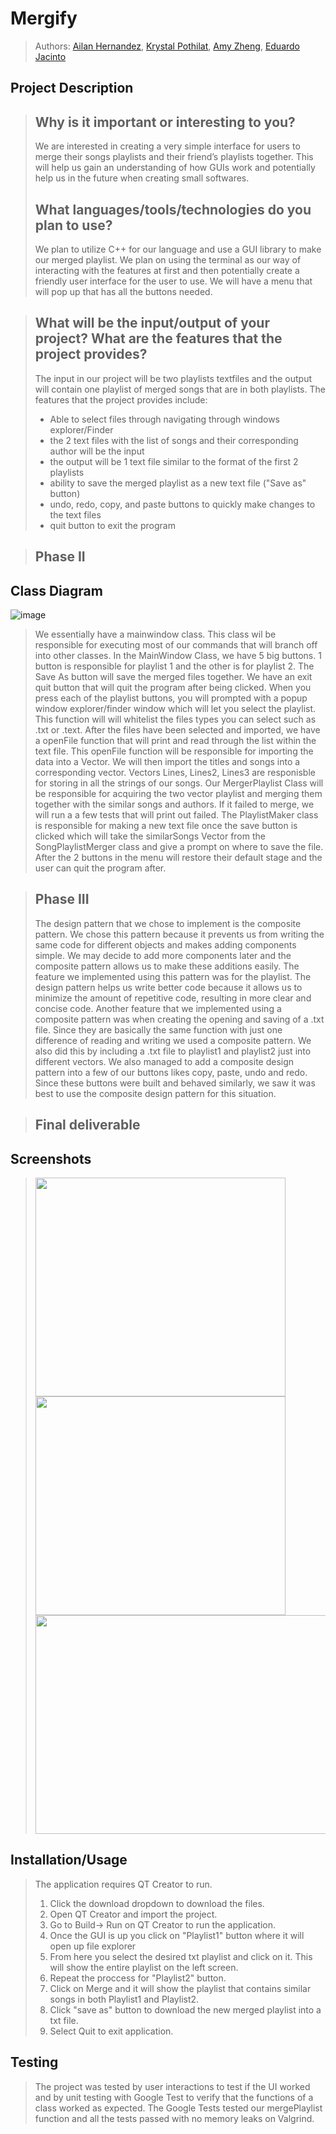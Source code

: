 # Mergify
 > Authors: [Ailan Hernandez](https://github.com/zeldran04),
 >  [Krystal Pothilat](https://github.com/krystalpothilat),
 >  [Amy Zheng](https://github.com/zamyy78),
 >  [Eduardo Jacinto](https://github.com/EduardoJacinto)

## Project Description
 > ## Why is it important or interesting to you?
 > We are interested in creating a very simple interface for users to merge their songs playlists and their friend’s playlists together. This will help us gain an understanding of how GUIs work and potentially help us in the future when creating small softwares. 
 > ## What languages/tools/technologies do you plan to use?
 > We plan to utilize C++ for our language and use a GUI library to make our merged playlist. We plan on using the terminal as our way of interacting with the features at first and then potentially create a friendly user interface for the user to use. We will have a menu that will pop up that has all the buttons needed.

 > ## What will be the input/output of your project? What are the features that the project provides?
 > The input in our project will be two playlists textfiles and the output will contain one playlist of merged songs that are in both playlists. 
 > The features that the project provides include:
 >  * Able to select files through navigating through windows explorer/Finder
 >  * the 2 text files with the list of songs and their corresponding author will be the input
 >  * the output will be 1 text file similar to the format of the first 2 playlists
 >  * ability to save the merged playlist as a new text file ("Save as" button)
 >  * undo, redo, copy, and paste buttons to quickly make changes to the text files
 >  * quit button to exit the program

 > ## Phase II

## Class Diagram
![image](https://user-images.githubusercontent.com/60728498/157633689-664b4f26-5d19-410a-b590-5cf2efca8806.png)

> We essentially have a mainwindow class. This class wil be responsible for executing most of our commands that will branch off into other classes. In the MainWindow Class, we have 5 big buttons. 1 button is responsible for playlist 1 and the other is for playlist 2. The Save As button will save the merged files together. We have an exit quit button that will quit the program after being clicked. When you press each of the playlist buttons, you will prompted with a popup window explorer/finder window which will let you select the playlist. This function will will whitelist the files types you can select such as .txt or .text. After the files have been selected and imported, we have a openFile function that will print and read through the list within the text file. This openFile function will be responsible for importing the data into a Vector. We will then import the titles and songs into a corresponding vector. Vectors Lines, Lines2, Lines3 are responisble for storing in all the strings of our songs. Our MergerPlaylist Class will be responsible for acquiring the two vector playlist and merging them together with the similar songs and authors. If it failed to merge, we will run a a few tests that will print out failed. The PlaylistMaker class is responsible for making a new text file once the save button is clicked which will take the similarSongs Vector from the SongPlaylistMerger class and give a prompt on where to save the file. After the 2 buttons in the menu will restore their default stage and the user can quit the program after.

> ## Phase III
 > The design pattern that we chose to implement is the composite pattern. We chose this pattern because it prevents us from writing the same code for different objects and makes adding components simple. We may decide to add more components later and the composite pattern allows us to make these additions easily. The feature we implemented using this pattern was for the playlist. The design pattern helps us write better code because it allows us to minimize the amount of repetitive code, resulting in more clear and concise code. Another feature that we implemented using a composite pattern was when creating the opening and saving of a .txt file. Since they are basically the same function with just one difference of reading and writing we used a composite pattern. We also did this by including a .txt file to playlist1 and playlist2 just into different vectors. We also managed to add a composite design pattern into a few of our buttons likes copy, paste, undo and redo. Since these buttons were built and behaved similarly, we saw it was best to use the composite design pattern for this situation. 

 
 > ## Final deliverable
 
 ## Screenshots
 > <img src = "https://user-images.githubusercontent.com/60487909/157627023-5b6ed906-2dd8-4feb-9f9f-eded1267f173.png"  width  = "400" height  =  "350" >
 > <img src =  "https://user-images.githubusercontent.com/60487909/157627119-4e1f1fa7-74e0-4a5b-bea1-a4b01ff2ec4f.png"  width = "400" height = "350" >
 > <img src = "https://user-images.githubusercontent.com/60487909/157627132-b0a2d45d-ed48-4440-afd3-24616a04ba3a.png"  width = "600" height = "350" >

 
 ## Installation/Usage
 > The application requires QT Creator to run. 
 > 1. Click the download dropdown to download the files. 
 > 2. Open QT Creator and import the project. 
 > 3. Go to Build-> Run on QT Creator to run the application. 
 > 4. Once the GUI is up you click on "Playlist1" button where it will open up file explorer
 > 5. From here you select the desired txt playlist and click on it. This will show the entire playlist on the left screen.
 > 6. Repeat the proccess for "Playlist2" button.
 > 7. Click on Merge and it will show the playlist that contains similar songs in both Playlist1 and Playlist2. 
 > 8. Click "save as" button to download the new merged playlist into a txt file.
 > 9. Select Quit to exit application.

 ## Testing
 > The project was tested by user interactions to test if the UI worked and by unit testing with Google Test to verify that the functions of a class worked as expected. The Google Tests tested our mergePlaylist function and all the tests passed with no memory leaks on Valgrind.


 
